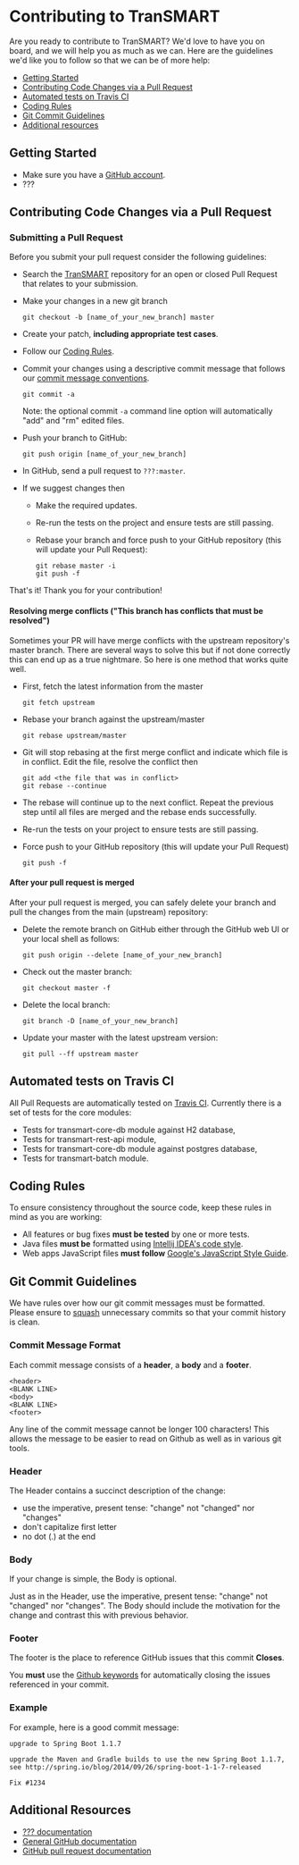 # Contributing to TranSMART

Are you ready to contribute to TranSMART? We'd love to have you on board, and we will help you as much as we can. Here are the guidelines we'd like you to follow so that we can be of more help:

 - [Getting Started](#start)
 - [Contributing Code Changes via a Pull Request](#pull-request)
 - [Automated tests on Travis CI](#test-travis)
 - [Coding Rules](#rules)
 - [Git Commit Guidelines](#commit)
 - [Additional resources](#additional-resources)

## <a name="start"></a> Getting Started
* Make sure you have a [GitHub account](https://github.com/signup/free).
* ???

## <a name="pull-request"></a> Contributing Code Changes via a Pull Request

### Submitting a Pull Request
Before you submit your pull request consider the following guidelines:

* Search the [TranSMART](https://github.com/???/pulls) repository for an open or closed Pull Request
  that relates to your submission.
* Make your changes in a new git branch

     ```shell
     git checkout -b [name_of_your_new_branch] master
     ```

* Create your patch, **including appropriate test cases**.
* Follow our [Coding Rules](#rules).

* Commit your changes using a descriptive commit message that follows our [commit message conventions](#commit-message-format).

     ```shell
     git commit -a
     ```

  Note: the optional commit `-a` command line option will automatically "add" and "rm" edited files.

* Push your branch to GitHub:

    ```shell
    git push origin [name_of_your_new_branch]
    ```

* In GitHub, send a pull request to `???:master`.
* If we suggest changes then
  * Make the required updates.
  * Re-run the tests on the project and ensure tests are still passing.
  * Rebase your branch and force push to your GitHub repository (this will update your Pull Request):

    ```shell
    git rebase master -i
    git push -f
    ```

That's it! Thank you for your contribution!

#### Resolving merge conflicts ("This branch has conflicts that must be resolved")

Sometimes your PR will have merge conflicts with the upstream repository's master branch. There are several ways to solve this but if not done correctly this can end up as a true nightmare. So here is one method that works quite well.

* First, fetch the latest information from the master

    ```shell
    git fetch upstream
    ```

* Rebase your branch against the upstream/master

    ```shell
    git rebase upstream/master
    ```

* Git will stop rebasing at the first merge conflict and indicate which file is in conflict. Edit the file, resolve the conflict then

    ```shell
    git add <the file that was in conflict>
    git rebase --continue
    ```

* The rebase will continue up to the next conflict. Repeat the previous step until all files are merged and the rebase ends successfully.
* Re-run the tests on your project to ensure tests are still passing.
* Force push to your GitHub repository (this will update your Pull Request)

    ```shell
    git push -f
    ```

#### After your pull request is merged

After your pull request is merged, you can safely delete your branch and pull the changes
from the main (upstream) repository:

* Delete the remote branch on GitHub either through the GitHub web UI or your local shell as follows:

    ```shell
    git push origin --delete [name_of_your_new_branch]
    ```

* Check out the master branch:

    ```shell
    git checkout master -f
    ```

* Delete the local branch:

    ```shell
    git branch -D [name_of_your_new_branch]
    ```

* Update your master with the latest upstream version:

    ```shell
    git pull --ff upstream master
    ```

## <a name="test-travis"></a> Automated tests on Travis CI
All Pull Requests are automatically tested on [Travis CI](https://travis-ci.org/???). Currently there is a set of tests for the core modules:
* Tests for transmart-core-db module against H2 database, 
* Tests for transmart-rest-api module, 
* Tests for transmart-core-db module against postgres database,
* Tests for transmart-batch module. 
## <a name="rules"></a> Coding Rules
To ensure consistency throughout the source code, keep these rules in mind as you are working:

* All features or bug fixes **must be tested** by one or more tests.
* Java files **must be** formatted using [Intellij IDEA's code style](http://confluence.jetbrains.com/display/IntelliJIDEA/Code+Style+and+Formatting).
* Web apps JavaScript files **must follow** [Google's JavaScript Style Guide](https://google-styleguide.googlecode.com/svn/trunk/javascriptguide.xml).

## <a name="commit"></a> Git Commit Guidelines

We have rules over how our git commit messages must be formatted. Please ensure to [squash](https://help.github.com/articles/about-git-rebase/#commands-available-while-rebasing) unnecessary commits so that your commit history is clean.

### <a name="commit-message-format"></a> Commit Message Format
Each commit message consists of a **header**, a **body** and a **footer**.

```
<header>
<BLANK LINE>
<body>
<BLANK LINE>
<footer>
```

Any line of the commit message cannot be longer 100 characters! This allows the message to be easier
to read on Github as well as in various git tools.

### Header
The Header contains a succinct description of the change:

* use the imperative, present tense: "change" not "changed" nor "changes"
* don't capitalize first letter
* no dot (.) at the end

### Body
If your change is simple, the Body is optional.

Just as in the Header, use the imperative, present tense: "change" not "changed" nor "changes".
The Body should include the motivation for the change and contrast this with previous behavior.

### Footer
The footer is the place to reference GitHub issues that this commit **Closes**.

You **must** use the [Github keywords](https://help.github.com/articles/closing-issues-via-commit-messages) for
automatically closing the issues referenced in your commit.

### Example
For example, here is a good commit message:

```
upgrade to Spring Boot 1.1.7

upgrade the Maven and Gradle builds to use the new Spring Boot 1.1.7,
see http://spring.io/blog/2014/09/26/spring-boot-1-1-7-released

Fix #1234
```
## <a name="additional-resources"></a>Additional Resources
* [??? documentation](???)
* [General GitHub documentation](http://help.github.com/)
* [GitHub pull request documentation](http://help.github.com/send-pull-requests/)